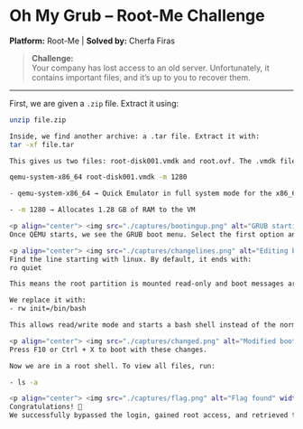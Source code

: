 # Oh My Grub – Root-Me Challenge  
**Platform:** Root-Me | **Solved by:** Cherfa Firas  

> **Challenge:**  
> Your company has lost access to an old server. Unfortunately, it contains important files, and it’s up to you to recover them.  

---

First, we are given a `.zip` file. Extract it using:  
```bash
unzip file.zip

Inside, we find another archive: a .tar file. Extract it with:
tar -xf file.tar

This gives us two files: root-disk001.vmdk and root.ovf. The .vmdk file is a virtual disk image, so we can boot it using QEMU:

qemu-system-x86_64 root-disk001.vmdk -m 1280

- qemu-system-x86_64 → Quick Emulator in full system mode for the x86_64 architecture

- -m 1280 → Allocates 1.28 GB of RAM to the VM

<p align="center"> <img src="./captures/bootingup.png" alt="GRUB starting menu" width="600"/> </p>
Once QEMU starts, we see the GRUB boot menu. Select the first option and press e to edit the boot parameters:

<p align="center"> <img src="./captures/changelines.png" alt="Editing boot parameters" width="600"/> </p>
Find the line starting with linux. By default, it ends with:
ro quiet

This means the root partition is mounted read-only and boot messages are hidden.

We replace it with:
- rw init=/bin/bash

This allows read/write mode and starts a bash shell instead of the normal login screen:

<p align="center"> <img src="./captures/changed.png" alt="Modified boot line" width="600"/> </p>
Press F10 or Ctrl + X to boot with these changes.

Now we are in a root shell. To view all files, run:

- ls -a

<p align="center"> <img src="./captures/flag.png" alt="Flag found" width="600"/> </p>
Congratulations! 🎉
We successfully bypassed the login, gained root access, and retrieved the flag.





